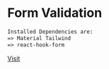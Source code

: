 # Form Validation

```diff
Installed Dependencies are: 
=> Material Tailwind
=> react-hook-form

```
[Visit](https://formvalidation-reactjs-jaychavada.netlify.app/)
